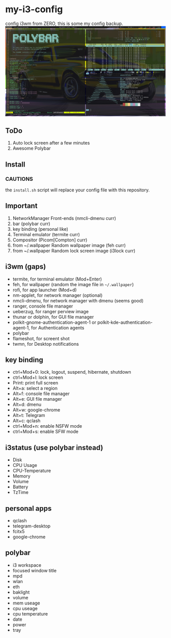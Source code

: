# my-i3-config
config i3wm from ZERO, this is some my config backup.
![screen](screenshots/screen.png)

## ToDo
1. Auto lock screen after a few minutes
2. Awesome Polybar

## Install
### CAUTIONS
the `install.sh` script will replace your config file with this repository.

## Important
1. NetworkManager Front-ends (nmcli-dmenu curr)
2. bar (polybar curr)
3. key binding (personal like)
4. Terminal emulator (termite curr)
5. Compositor (Picom[Compton] curr)
6. from ~/.wallpaper Random wallpaper image (feh curr)
7. from ~/.wallpaper Random lock screen image (i3lock curr)

## i3wm (gaps)
- termite, for terminal emulator (Mod+Enter)
- feh, for wallpaper (random the image file in `~/.wallpaper`)
- rofi, for app launcher (Mod+d)
- nm-applet, for network manager (optional)
- nmcli-dmenu, for network manager with dmenu (seems good)
- ranger, console file manager
- ueberzug, for ranger perview image
- thunar or dolphin, for GUI file manager
- polkit-gnome-authentication-agent-1 or polkit-kde-authentication-agent-1, for Authentication agents
- polybar
- flameshot, for screent shot
- twmn, for Desktop notifications

## key binding
- ctrl+Mod+0: lock, logout, suspend, hibernate, shutdown
- ctrl+Mod+l: lock screen
- Print: print full screen
- Alt+a: select a region
- Alt+f: console file manager
- Alt+e: GUI file manager
- Alt+d: dmenu
- Alt+w: google-chrome
- Alt+t: Telegram
- Alt+c: qclash
- ctrl+Mod+n: enable NSFW mode
- ctrl+Mod+s: enable SFW mode

## i3status (use polybar instead)
- Disk
- CPU Usage
- CPU-Temperature
- Memory
- Volume
- Battery
- TzTime

## personal apps
- qclash
- telegram-desktop
- fcitx5
- google-chrome

## polybar
- i3 workspace
- focused window title
- mpd
- wlan
- eth
- baklight
- volume
- mem useage
- cpu useage
- cpu temperature
- date
- power
- tray
